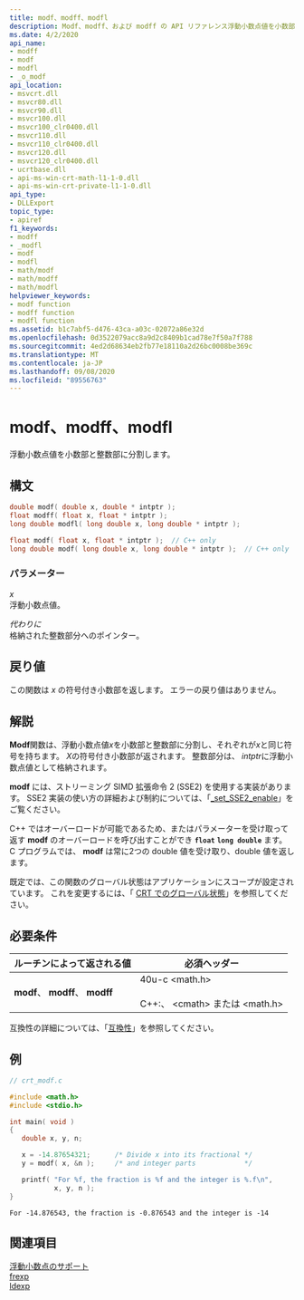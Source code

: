 ```yaml
---
title: modf、modff、modfl
description: Modf、modff、および modff の API リファレンス浮動小数点値を小数部と整数部に分割します。
ms.date: 4/2/2020
api_name:
- modff
- modf
- modfl
- _o_modf
api_location:
- msvcrt.dll
- msvcr80.dll
- msvcr90.dll
- msvcr100.dll
- msvcr100_clr0400.dll
- msvcr110.dll
- msvcr110_clr0400.dll
- msvcr120.dll
- msvcr120_clr0400.dll
- ucrtbase.dll
- api-ms-win-crt-math-l1-1-0.dll
- api-ms-win-crt-private-l1-1-0.dll
api_type:
- DLLExport
topic_type:
- apiref
f1_keywords:
- modff
- _modfl
- modf
- modfl
- math/modf
- math/modff
- math/modfl
helpviewer_keywords:
- modf function
- modff function
- modfl function
ms.assetid: b1c7abf5-d476-43ca-a03c-02072a86e32d
ms.openlocfilehash: 0d3522079acc8a9d2c8409b1cad78e7f50a7f788
ms.sourcegitcommit: 4ed2d68634eb2fb77e18110a2d26bc0008be369c
ms.translationtype: MT
ms.contentlocale: ja-JP
ms.lasthandoff: 09/08/2020
ms.locfileid: "89556763"
---
```

# <a name="modf-modff-modfl"></a>modf、modff、modfl

浮動小数点値を小数部と整数部に分割します。

## <a name="syntax"></a>構文

```C
double modf( double x, double * intptr );
float modff( float x, float * intptr );
long double modfl( long double x, long double * intptr );
```

```cpp
float modf( float x, float * intptr );  // C++ only
long double modf( long double x, long double * intptr );  // C++ only
```

### <a name="parameters"></a>パラメーター

*x*<br/>
浮動小数点値。

*代わりに*<br/>
格納された整数部分へのポインター。

## <a name="return-value"></a>戻り値

この関数は *x* の符号付き小数部を返します。 エラーの戻り値はありません。

## <a name="remarks"></a>解説

**Modf**関数は、浮動小数点値*x*を小数部と整数部に分割し、それぞれが*x*と同じ符号を持ちます。 *X*の符号付き小数部が返されます。 整数部分は、 *intptr*に浮動小数点値として格納されます。

**modf** には、ストリーミング SIMD 拡張命令 2 (SSE2) を使用する実装があります。 SSE2 実装の使い方の詳細および制約については、「[_set_SSE2_enable](set-sse2-enable.md)」をご覧ください。

C++ ではオーバーロードが可能であるため、またはパラメーターを受け取って返す **modf** のオーバーロードを呼び出すことができ **`float`** **`long double`** ます。 C プログラムでは、 **modf** は常に2つの double 値を受け取り、double 値を返します。

既定では、この関数のグローバル状態はアプリケーションにスコープが設定されています。 これを変更するには、「 [CRT でのグローバル状態](../global-state.md)」を参照してください。

## <a name="requirements"></a>必要条件

|ルーチンによって返される値|必須ヘッダー|
|-------------|---------------------|
|**modf**、 **modff**、 **modff**|40u-c \<math.h><br /><br /> C++:、 \<cmath> または \<math.h>|

互換性の詳細については、「[互換性](../../c-runtime-library/compatibility.md)」を参照してください。

## <a name="example"></a>例

```C
// crt_modf.c

#include <math.h>
#include <stdio.h>

int main( void )
{
   double x, y, n;

   x = -14.87654321;      /* Divide x into its fractional */
   y = modf( x, &n );     /* and integer parts            */

   printf( "For %f, the fraction is %f and the integer is %.f\n",
           x, y, n );
}
```

```Output
For -14.876543, the fraction is -0.876543 and the integer is -14
```

## <a name="see-also"></a>関連項目

[浮動小数点のサポート](../../c-runtime-library/floating-point-support.md)<br/>
[frexp](frexp.md)<br/>
[ldexp](ldexp.md)<br/>
